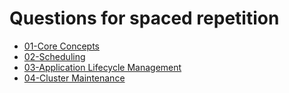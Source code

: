 # Questions for spaced repetition 

- [01-Core Concepts](core-concepts/)
- [02-Scheduling](scheduling/)
- [03-Application Lifecycle Management](application-lifecycle-management/)
- [04-Cluster Maintenance](cluster-maintenance/)

